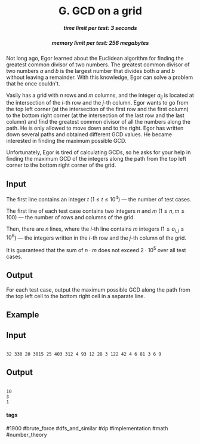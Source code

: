 <h1 style='text-align: center;'> G. GCD on a grid</h1>

<h5 style='text-align: center;'>time limit per test: 3 seconds</h5>
<h5 style='text-align: center;'>memory limit per test: 256 megabytes</h5>

Not long ago, Egor learned about the Euclidean algorithm for finding the greatest common divisor of two numbers. The greatest common divisor of two numbers $a$ and $b$ is the largest number that divides both $a$ and $b$ without leaving a remainder. With this knowledge, Egor can solve a problem that he once couldn't.

Vasily has a grid with $n$ rows and $m$ columns, and the integer ${a_i}_j$ is located at the intersection of the $i$-th row and the $j$-th column. Egor wants to go from the top left corner (at the intersection of the first row and the first column) to the bottom right corner (at the intersection of the last row and the last column) and find the greatest common divisor of all the numbers along the path. He is only allowed to move down and to the right. Egor has written down several paths and obtained different GCD values. He became interested in finding the maximum possible GCD.

Unfortunately, Egor is tired of calculating GCDs, so he asks for your help in finding the maximum GCD of the integers along the path from the top left corner to the bottom right corner of the grid.

## Input

The first line contains an integer $t$ ($1 \le t \le {10}^{4}$) — the number of test cases.

The first line of each test case contains two integers $n$ and $m$ ($1 \le n, m \le 100$) — the number of rows and columns of the grid.

Then, there are $n$ lines, where the $i$-th line contains $m$ integers $(1 \le a_{i,j} \le {10}^{6}$) — the integers written in the $i$-th row and the $j$-th column of the grid.

It is guaranteed that the sum of $n \cdot m$ does not exceed $2 \cdot {10}^{5}$ over all test cases.

## Output

For each test case, output the maximum possible GCD along the path from the top left cell to the bottom right cell in a separate line.

## Example

## Input


```

32 330 20 3015 25 403 312 4 93 12 28 3 122 42 4 6 81 3 6 9
```
## Output


```

10
3
1

```


#### tags 

#1900 #brute_force #dfs_and_similar #dp #implementation #math #number_theory 